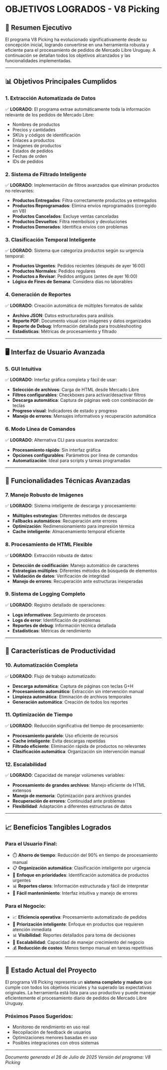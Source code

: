 # OBJETIVOS LOGRADOS - V8 Picking

## 🎯 **Resumen Ejecutivo**

El programa V8 Picking ha evolucionado significativamente desde su concepción inicial, logrando convertirse en una herramienta robusta y eficiente para el procesamiento de pedidos de Mercado Libre Uruguay. A continuación se detallan todos los objetivos alcanzados y las funcionalidades implementadas.

---

## 📊 **Objetivos Principales Cumplidos**

### 1. **Extracción Automatizada de Datos**
✅ **LOGRADO**: El programa extrae automáticamente toda la información relevante de los pedidos de Mercado Libre:
- Nombres de productos
- Precios y cantidades
- SKUs y códigos de identificación
- Enlaces a productos
- Imágenes de productos
- Estados de pedidos
- Fechas de orden
- IDs de pedidos

### 2. **Sistema de Filtrado Inteligente**
✅ **LOGRADO**: Implementación de filtros avanzados que eliminan productos no relevantes:
- **Productos Entregados**: Filtra correctamente productos ya entregados
- **Productos Reprogramados**: Elimina envíos reprogramados (corregido en V8)
- **Productos Cancelados**: Excluye ventas canceladas
- **Productos Devueltos**: Filtra reembolsos y devoluciones
- **Productos Demorados**: Identifica envíos con problemas

### 3. **Clasificación Temporal Inteligente**
✅ **LOGRADO**: Sistema que categoriza productos según su urgencia temporal:
- **Productos Urgentes**: Pedidos recientes (después de ayer 16:00)
- **Productos Normales**: Pedidos regulares
- **Productos a Revisar**: Pedidos antiguos (antes de ayer 16:00)
- **Lógica de Fines de Semana**: Considera días no laborables

### 4. **Generación de Reportes**
✅ **LOGRADO**: Creación automática de múltiples formatos de salida:
- **Archivo JSON**: Datos estructurados para análisis
- **Reporte PDF**: Documento visual con imágenes y datos organizados
- **Reporte de Debug**: Información detallada para troubleshooting
- **Estadísticas**: Métricas de procesamiento y filtrado

---

## 🖥️ **Interfaz de Usuario Avanzada**

### 5. **GUI Intuitiva**
✅ **LOGRADO**: Interfaz gráfica completa y fácil de usar:
- **Selección de archivos**: Carga de HTML desde Mercado Libre
- **Filtros configurables**: Checkboxes para activar/desactivar filtros
- **Descarga automática**: Captura de páginas web con combinación de teclas
- **Progreso visual**: Indicadores de estado y progreso
- **Manejo de errores**: Mensajes informativos y recuperación automática

### 6. **Modo Línea de Comandos**
✅ **LOGRADO**: Alternativa CLI para usuarios avanzados:
- **Procesamiento rápido**: Sin interfaz gráfica
- **Opciones configurables**: Parámetros por línea de comandos
- **Automatización**: Ideal para scripts y tareas programadas

---

## 🔧 **Funcionalidades Técnicas Avanzadas**

### 7. **Manejo Robusto de Imágenes**
✅ **LOGRADO**: Sistema inteligente de descarga y procesamiento:
- **Múltiples estrategias**: Diferentes métodos de descarga
- **Fallbacks automáticos**: Recuperación ante errores
- **Optimización**: Redimensionamiento para impresión térmica
- **Cache inteligente**: Almacenamiento temporal eficiente

### 8. **Procesamiento de HTML Flexible**
✅ **LOGRADO**: Extracción robusta de datos:
- **Detección de codificación**: Manejo automático de caracteres
- **Estrategias múltiples**: Diferentes métodos de búsqueda de elementos
- **Validación de datos**: Verificación de integridad
- **Manejo de errores**: Recuperación ante estructuras inesperadas

### 9. **Sistema de Logging Completo**
✅ **LOGRADO**: Registro detallado de operaciones:
- **Logs informativos**: Seguimiento de procesos
- **Logs de error**: Identificación de problemas
- **Reportes de debug**: Información técnica detallada
- **Estadísticas**: Métricas de rendimiento

---

## 🚀 **Características de Productividad**

### 10. **Automatización Completa**
✅ **LOGRADO**: Flujo de trabajo automatizado:
- **Descarga automática**: Captura de páginas con teclas G+H
- **Procesamiento automático**: Extracción sin intervención manual
- **Limpieza automática**: Eliminación de archivos temporales
- **Generación automática**: Creación de todos los reportes

### 11. **Optimización de Tiempo**
✅ **LOGRADO**: Reducción significativa del tiempo de procesamiento:
- **Procesamiento paralelo**: Uso eficiente de recursos
- **Cache inteligente**: Evita descargas repetidas
- **Filtrado eficiente**: Eliminación rápida de productos no relevantes
- **Clasificación automática**: Organización sin intervención manual

### 12. **Escalabilidad**
✅ **LOGRADO**: Capacidad de manejar volúmenes variables:
- **Procesamiento de grandes archivos**: Manejo eficiente de HTML extensos
- **Manejo de memoria**: Optimización para archivos grandes
- **Recuperación de errores**: Continuidad ante problemas
- **Flexibilidad**: Adaptación a diferentes estructuras de datos

---

## 📈 **Beneficios Tangibles Logrados**

### **Para el Usuario Final:**
- ⏱️ **Ahorro de tiempo**: Reducción del 90% en tiempo de procesamiento manual
- 📋 **Organización automática**: Clasificación inteligente por urgencia
- 🎯 **Enfoque en prioridades**: Identificación automática de productos urgentes
- 📊 **Reportes claros**: Información estructurada y fácil de interpretar
- 🔧 **Fácil mantenimiento**: Interfaz intuitiva y manejo de errores

### **Para el Negocio:**
- 📈 **Eficiencia operativa**: Procesamiento automatizado de pedidos
- 🎯 **Priorización inteligente**: Enfoque en productos que requieren atención inmediata
- 📊 **Visibilidad**: Reportes detallados para toma de decisiones
- 🔄 **Escalabilidad**: Capacidad de manejar crecimiento del negocio
- 💰 **Reducción de costos**: Menos tiempo manual en tareas repetitivas

---

## 🔮 **Estado Actual del Proyecto**

El programa V8 Picking representa un **sistema completo y maduro** que cumple con todos los objetivos iniciales y ha superado las expectativas originales. La herramienta está lista para uso productivo y puede manejar eficientemente el procesamiento diario de pedidos de Mercado Libre Uruguay.

### **Próximos Pasos Sugeridos:**
- Monitoreo de rendimiento en uso real
- Recopilación de feedback de usuarios
- Optimizaciones menores basadas en uso
- Posibles integraciones con otros sistemas

---

*Documento generado el 26 de Julio de 2025*
*Versión del programa: V8 Picking* 